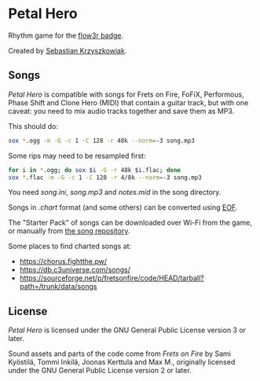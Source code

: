 # Petal Hero

Rhythm game for the [flow3r badge](https://flow3r.garden/).

Created by [Sebastian Krzyszkowiak](https://dosowisko.net).

## Songs

*Petal Hero* is compatible with songs for Frets on Fire, FoFiX, Performous,
Phase Shift and Clone Hero (MIDI) that contain a guitar track, but with one
caveat: you need to mix audio tracks together and save them as MP3.

This should do:

```sh
sox *.ogg -m -G -c 1 -C 128 -r 48k --norm=-3 song.mp3
```

Some rips may need to be resampled first:

```sh
for i in *.ogg; do sox $i -G -r 48k $i.flac; done
sox *.flac -m -G -c 1 -C 128 -r 4/8k --norm=-3 song.mp3
```

You need *song.ini*, *song.mp3* and *notes.mid* in the song directory.

Songs in *.chart* format (and some others) can be converted using [EOF](https://github.com/raynebc/editor-on-fire).

The "Starter Pack" of songs can be downloaded over Wi-Fi from the game, or manually
from [the song repository](https://git.flow3r.garden/dos/PetalHero-songs/).

Some places to find charted songs at:
 - https://chorus.fightthe.pw/
 - https://db.c3universe.com/songs/
 - https://sourceforge.net/p/fretsonfire/code/HEAD/tarball?path=/trunk/data/songs

## License

*Petal Hero* is licensed under the GNU General Public License version 3 or later.

Sound assets and parts of the code come from *Frets on Fire* by Sami Kyöstilä,
Tommi Inkilä, Joonas Kerttula and Max M., originally licensed under the GNU
General Public License version 2 or later.
